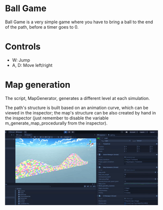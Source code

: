 # Ball Game
Ball Game is a very simple game where you have to bring a ball to the end of the path, before a timer goes to 0.

# Controls

- W: Jump
- A, D: Move left/right

# Map generation

The script, MapGenerator, generates a different level at each simulation. 

The path's structure is built based on an animation curve, which can be viewed in the inspector; the map's structure can be also created by hand in the inspector (just remember to disable the variable m_generate_map_procedurally from the inspector).

![](demo.gif)
